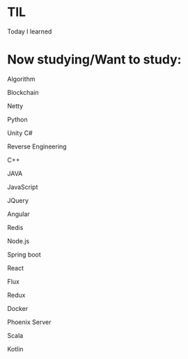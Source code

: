 # TIL
Today I learned

# Now studying/Want to study:
Algorithm

Blockchain

Netty

Python

Unity C#

Reverse Engineering

C++

JAVA

JavaScript

JQuery

Angular

Redis

Node.js

Spring boot

React

Flux

Redux

Docker

Phoenix Server

Scala

Kotlin
